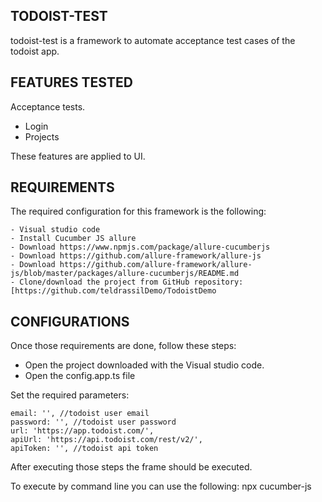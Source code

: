 
TODOIST-TEST
-----------
todoist-test is a framework to automate acceptance test cases of the todoist app.


FEATURES TESTED
---------------

Acceptance tests.

- Login
- Projects

These features are applied to UI.

REQUIREMENTS
-----------------------------------

The required configuration for this framework is the following:

    - Visual studio code
    - Install Cucumber JS allure
    - Download https://www.npmjs.com/package/allure-cucumberjs
    - Download https://github.com/allure-framework/allure-js
    - Download https://github.com/allure-framework/allure-js/blob/master/packages/allure-cucumberjs/README.md
    - Clone/download the project from GitHub repository: [https://github.com/teldrassilDemo/TodoistDemo

CONFIGURATIONS
-----------------------------------
Once those requirements are done, follow these steps:

- Open the project downloaded with the Visual studio code.
- Open the config.app.ts file 

Set the required parameters:

    email: '', //todoist user email
    password: '', //todoist user password
    url: 'https://app.todoist.com/',
    apiUrl: 'https://api.todoist.com/rest/v2/',
    apiToken: '', //todoist api token

  

After executing those steps the frame should be executed.

To execute by command line you can use the following:
       npx cucumber-js
   

